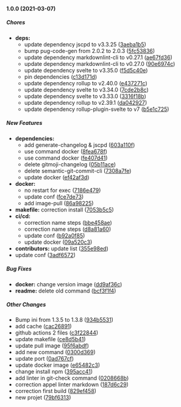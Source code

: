 #### 1.0.0 (2021-03-07)

##### Chores

* **deps:**
  *  update dependency jscpd to v3.3.25 ([3aeba1b5](https://github.com/koromerzhin/template-sveltejs/commit/3aeba1b59aab4b2736cef96a6477df87daf95672))
  *  bump pug-code-gen from 2.0.2 to 2.0.3 ([5fc53836](https://github.com/koromerzhin/template-sveltejs/commit/5fc538367e75b4b7a92306eca9bd69f86badc6b5))
  *  update dependency markdownlint-cli to v0.27.1 ([ae67fd36](https://github.com/koromerzhin/template-sveltejs/commit/ae67fd361917c10fee1aef52c5469d10be494a65))
  *  update dependency markdownlint-cli to v0.27.0 ([90e6974c](https://github.com/koromerzhin/template-sveltejs/commit/90e6974c2f2f53b0db117b7be28c89c68e7b394e))
  *  update dependency svelte to v3.35.0 ([f5d5c40e](https://github.com/koromerzhin/template-sveltejs/commit/f5d5c40e5765da968bdbc505e8be6af50e7d55b7))
  *  pin dependencies ([c13d171d](https://github.com/koromerzhin/template-sveltejs/commit/c13d171d498b7af5db918f85b28bd7b2f8faef00))
  *  update dependency rollup to v2.40.0 ([e437271c](https://github.com/koromerzhin/template-sveltejs/commit/e437271ccc770755331d656ac8667802edc4f9d9))
  *  update dependency svelte to v3.34.0 ([7cde2b8c](https://github.com/koromerzhin/template-sveltejs/commit/7cde2b8c0b1542bbbf494e6e079f5d451e26772a))
  *  update dependency svelte to v3.33.0 ([3316f18b](https://github.com/koromerzhin/template-sveltejs/commit/3316f18bf575e9a6e9562a8cc2c447305773c99c))
  *  update dependency rollup to v2.39.1 ([da042927](https://github.com/koromerzhin/template-sveltejs/commit/da042927e9b884bcf9786b446f9d7361264d347e))
  *  update dependency rollup-plugin-svelte to v7 ([b5e1c725](https://github.com/koromerzhin/template-sveltejs/commit/b5e1c7250d84f3bd390f0bc1010bc1b3c523e28d))

##### New Features

* **dependencies:**
  *  add generate-changelog & jscpd ([603a110f](https://github.com/koromerzhin/template-sveltejs/commit/603a110f8d766f50e96f13146fe56df41d888f7b))
  *  use command docker ([8fea678f](https://github.com/koromerzhin/template-sveltejs/commit/8fea678f638b8cf6df2f52e73ecfcc7ddaf28a91))
  *  use command docker ([fe407d41](https://github.com/koromerzhin/template-sveltejs/commit/fe407d41e32aa0faf8978fdde0db99e053801e42))
  *  delete gitmoji-changelog ([05b11ace](https://github.com/koromerzhin/template-sveltejs/commit/05b11aced6af0578920616402ba55ad13397123a))
  *  delete semantic-git-commit-cli ([7308a7fe](https://github.com/koromerzhin/template-sveltejs/commit/7308a7fe8f6507b21c8d34057aa38aa21dbd1d90))
  *  update docker ([ef42af3d](https://github.com/koromerzhin/template-sveltejs/commit/ef42af3d080e8fb9dda0045767aaecef65c02ddf))
* **docker:**
  *  no restart for exec ([7186e479](https://github.com/koromerzhin/template-sveltejs/commit/7186e4791f122a6d7e64659aea9f93b7a712616b))
  *  update conf ([fce7de73](https://github.com/koromerzhin/template-sveltejs/commit/fce7de73b2e664796830cb1046037e5613939725))
  *  add image-pull ([86a98225](https://github.com/koromerzhin/template-sveltejs/commit/86a982259e82c51a90a3d74fb38420a7c04f2b3a))
* **makefile:**  correction install ([7053b5c5](https://github.com/koromerzhin/template-sveltejs/commit/7053b5c5a4d13e9820434422fb26db49f3d9380b))
* **ci/cd:**
  *  correction name steps ([bbe458ae](https://github.com/koromerzhin/template-sveltejs/commit/bbe458aeb09a7f54f9d0d84ec8edb2e22e57c231))
  *  correction name steps ([d8a81a60](https://github.com/koromerzhin/template-sveltejs/commit/d8a81a607871e43af4a2b9b01049f52d8099b14d))
  *  update conf ([b92a0f85](https://github.com/koromerzhin/template-sveltejs/commit/b92a0f85c46a3078fc838b60a51fec5fac523e35))
  *  update docker ([09a520c3](https://github.com/koromerzhin/template-sveltejs/commit/09a520c35863b3de35a1e488e14bc05e9feb4ea6))
* **contributors:**  update list ([355e98ed](https://github.com/koromerzhin/template-sveltejs/commit/355e98ed9e07fa3a2021197f6f31ade53ac2fa20))
*  update conf ([3adf6572](https://github.com/koromerzhin/template-sveltejs/commit/3adf6572802f391c429482d292cd2a7d4750857a))

##### Bug Fixes

* **docker:**   change version image ([dd9af36c](https://github.com/koromerzhin/template-sveltejs/commit/dd9af36c9efceacb20b95951ba0feb4070f2bcd4))
* **readme:**  delete old command ([bcf3f1f4](https://github.com/koromerzhin/template-sveltejs/commit/bcf3f1f4d8cadb50fc360afea1fb0ed1fe92c42a))

##### Other Changes

*  Bump ini from 1.3.5 to 1.3.8 ([934b5531](https://github.com/koromerzhin/template-sveltejs/commit/934b55317d5025eb61c3c61144bc4fe292efab3c))
*  add cache ([cac26891](https://github.com/koromerzhin/template-sveltejs/commit/cac2689157870dae65bb8117bdf7353558de2572))
*  github actions 2 files ([c3f22844](https://github.com/koromerzhin/template-sveltejs/commit/c3f228447e7e744a41389eb997f151749da62df6))
*  update makefile ([ce8d5b41](https://github.com/koromerzhin/template-sveltejs/commit/ce8d5b412db12c7e9ee93d52cba3f0b08aecfcff))
*  update pull image ([95f6abdf](https://github.com/koromerzhin/template-sveltejs/commit/95f6abdf20249c93624de64d17c87fff5e634da3))
*  add new command ([0300d369](https://github.com/koromerzhin/template-sveltejs/commit/0300d36902372b7e2b2e3ef4aace873503ac001b))
*  update port ([0ad767cf](https://github.com/koromerzhin/template-sveltejs/commit/0ad767cfe4cfbb9b0b34a931cd70c0fc2ea529e1))
*  update docker image ([e65482c3](https://github.com/koromerzhin/template-sveltejs/commit/e65482c36e910ce1a05cb9e3441a82b4feb33553))
*  change install npm ([395acc41](https://github.com/koromerzhin/template-sveltejs/commit/395acc41705c69f88321b8741126bc733c97ce4f))
*  add linter in git-check command ([0208668b](https://github.com/koromerzhin/template-sveltejs/commit/0208668be883cdf2570e69f99a72ce8503992643))
*  correction appel linter markdown ([187d6c29](https://github.com/koromerzhin/template-sveltejs/commit/187d6c293157de6e102c7552e988a8feae2e370e))
*  correction first build ([829ef458](https://github.com/koromerzhin/template-sveltejs/commit/829ef458dfe7dcecddafb7e5c1ae5ffc41b011ce))
*  new projet ([79bf6313](https://github.com/koromerzhin/template-sveltejs/commit/79bf631375d5867b74273ad800748bcb957fc337))

